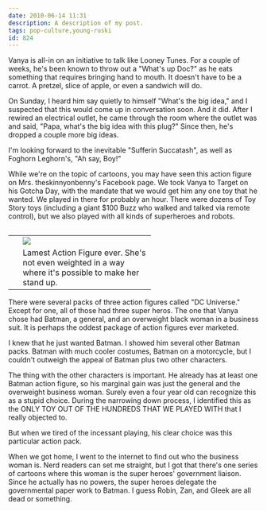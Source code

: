 ```yaml
---
date: 2010-06-14 11:31
description: A description of my post.
tags: pop-culture,young-ruski
id: 824
---
```

Vanya is all-in on an initiative to talk like Looney Tunes.  For a couple of weeks, he's been known to throw out a "What's up Doc?" as he eats something that requires bringing hand to mouth.  It doesn't have to be a carrot.  A pretzel, slice of apple, or even a sandwich will do.

On Sunday, I heard him say quietly to himself "What's the big idea," and I suspected that this would come up in conversation soon.  And it did.  After I rewired an electrical outlet, he came through the room where the outlet was and said, "Papa, what's the big idea with this plug?"  Since then, he's dropped a couple more big ideas.

I'm looking forward to the inevitable "Sufferin Succatash", as well as Foghorn Leghorn's, "Ah say, Boy!"
<!--more-->
While we're on the topic of cartoons, you may have seen this action figure on Mrs. theskinnyonbenny's Facebook page.  We took Vanya to Target on his Gotcha Day, with the mandate that we would get him any one toy that he wanted.  We played in there for probably an hour.  There were dozens of Toy Story toys (including a giant $100 Buzz who walked and talked via remote control), but we also played with all kinds of superheroes and robots.

<table cellpadding="2" align="right"><tr><td width="5" rowspan="2"><spacer type="block" width="5" height="1"></td><td width="250" ><img src="/img/lameactionfigure.jpg"></td></tr><tr><td class="caption" width="250">Lamest Action Figure ever.  She's not even weighted in a way where it's possible to make her stand up.</td></tr></table>

There were several packs of three action figures called "DC Universe."  Except for one, all of those had three super heros.  The one that Vanya chose had Batman, a general, and an overweight black woman in a business suit.  It is perhaps the oddest package of action figures ever marketed.

I knew that he just wanted Batman.  I showed him several other Batman packs.  Batman with much cooler costumes, Batman on a motorcycle, but I couldn't outweigh the appeal of Batman plus two other characters.

The thing with the other characters is important.  He already has at least one Batman action figure, so his marginal gain was just the general and the overweight business woman.  Surely even a four year old can recognize this as a stupid choice.  During the narrowing down process, I identified this as the ONLY TOY OUT OF THE HUNDREDS THAT WE PLAYED WITH that I really objected to.  

But when we tired of the incessant playing, his clear choice was this particular action pack.

When we got home, I went to the internet to find out who the business woman is.  Nerd readers can set me straight, but I got that there's one series of cartoons where this woman is the super heroes' government liaison.  Since he actually has no powers, the super heroes delegate the governmental paper work to Batman.  I guess Robin, Zan, and Gleek are all dead or something.